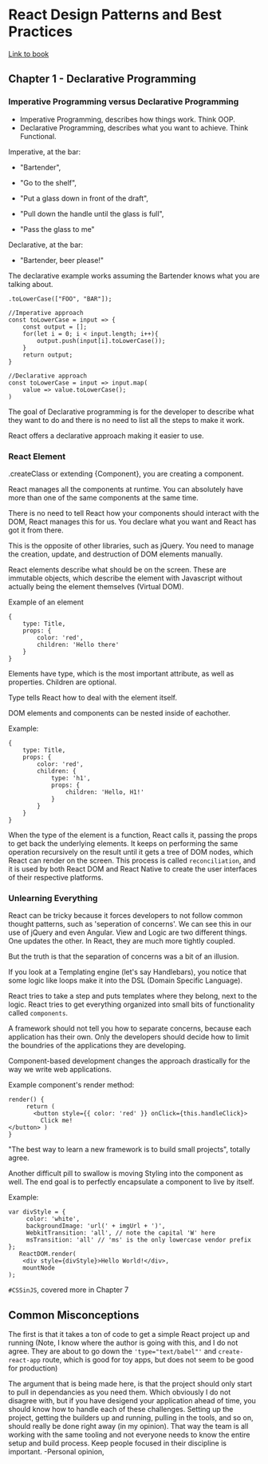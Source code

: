 # React Design Patterns and Best Practices

[Link to book](https://www.packtpub.com/web-development/react-design-patterns-and-best-practices)

## Chapter 1 - Declarative Programming

### Imperative Programming versus Declarative Programming

- Imperative Programming, describes how things work. Think OOP.
- Declarative Programming, describes what you want to achieve. Think Functional.

Imperative, at the bar:
- "Bartender",

- "Go to the shelf",

- "Put a glass down in front of the draft",

- "Pull down the handle until the glass is full",

- "Pass the glass to me"

Declarative, at the bar:
- "Bartender, beer please!"

The declarative example works assuming the Bartender knows what you are talking about.

```
.toLowerCase(["FOO", "BAR"]);

//Imperative approach
const toLowerCase = input => {
    const output = [];
    for(let i = 0; i < input.length; i++){
        output.push(input[i].toLowerCase());
    }
    return output;
}

//Declarative approach
const toLowerCase = input => input.map(
    value => value.toLowerCase();
)
```

The goal of Declarative programming is for the developer to describe what they want to do
and there is no need to list all the steps to make it work.

React offers a declarative approach making it easier to use.

### React Element

.createClass or extending {Component}, you are creating a component.

React manages all the components at runtime. You can absolutely have more than one of the
same components at the same time.

There is no need to tell React how your components should interact with the DOM, React manages this for us.
You declare what you want and React has got it from there.

This is the opposite of other libraries, such as jQuery. You need to manage the creation, update, and
destruction of DOM elements manually.

React elements describe what should be on the screen. These are immutable objects, which describe the element
with Javascript without actually being the element themselves (Virtual DOM).

Example of an element
```
{
    type: Title,
    props: {
        color: 'red',
        children: 'Hello there'
    }
}
```

Elements have type, which is the most important attribute, as well as properties.
Children are optional.

Type tells React how to deal with the element itself.

DOM elements and components can be nested inside of eachother.

Example:
```
{
    type: Title,
    props: {
        color: 'red',
        children: {
            type: 'h1',
            props: {
                children: 'Hello, H1!'
            }
        }
    }
}
```

When the type of the element is a function, React calls it, passing the props to get back the
underlying elements. It keeps on performing the same operation recursively on the result
until it gets a tree of DOM nodes, which React can render on the screen. This process is
called `reconciliation`, and it is used by both React DOM and React Native to create the user
interfaces of their respective platforms.

### Unlearning Everything
React can be tricky because it forces developers to not follow common thought patterns, such as 'seperation of concerns'.
We can see this in our use of jQuery and even Angular. View and Logic are two different things. One updates the other.
In React, they are much more tightly coupled. 

But the truth is that the separation of concerns was a bit of an illusion. 

If you look at a Templating engine (let's say Handlebars), you notice that some logic like loops make it into the DSL
(Domain Specific Language). 

React tries to take a step and puts templates where they belong, next to the logic. React tries to get everything organized
into small bits of functionality called `components`. 

A framework should not tell you how to separate concerns, because each application has their own. Only the developers should decide how to limit the boundries of the applications they are developing. 

Component-based development changes the approach drastically for the way we write web applications.

Example component's render method:

```
render() {
     return (
       <button style={{ color: 'red' }} onClick={this.handleClick}>
         Click me!
</button> )
}
```

"The best way to learn a new framework is to build small projects", totally agree.

Another difficult pill to swallow is moving Styling into the component as well. The end goal is to perfectly encapsulate a component to live by itself. 

Example:
```
var divStyle = {
     color: 'white',
     backgroundImage: 'url(' + imgUrl + ')',
     WebkitTransition: 'all', // note the capital 'W' here
     msTransition: 'all' // 'ms' is the only lowercase vendor prefix
};
   ReactDOM.render(
    <div style={divStyle}>Hello World!</div>,
    mountNode
);
```

`#CSSinJS`, covered more in Chapter 7

## Common Misconceptions

The first is that it takes a ton of code to get a simple React project up and running (Note, I know where the author is going with this, and I do not agree. They are about to go down the `'type="text/babel"'` and `create-react-app` route, which is good for toy apps, but does not seem to be good for production)

The argument that is being made here, is that the project should only start to pull in dependancies as you need them. Which obviously I do not disagree with, but if you have desigend your application ahead of time, you should know how to handle each of these challenges. Setting up the project, getting the builders up and running, pulling in the tools, and so on, should really be done right away (in my opinion). That way the team is all working with the same tooling and not everyone needs to know the entire setup and build process. Keep people focused in their discipline is important. -Personal opinion, </rant>


